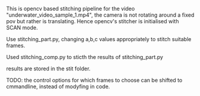 This is opencv based stitching pipeline
for the video "underwater_video_sample_1.mp4", the camera is not rotating around a fixed pov but rather is translating.
Hence opencv's stitcher is initialised with SCAN mode.

Use stitching_part.py, changing a,b,c values appropriately to stitch suitable frames.

Used stitching_comp.py to sticth the results of stitching_part.py

results are stored in the stit folder.

TODO: the control options for which frames to choose can be shifted to cmmandline, instead of modyfing in code.
